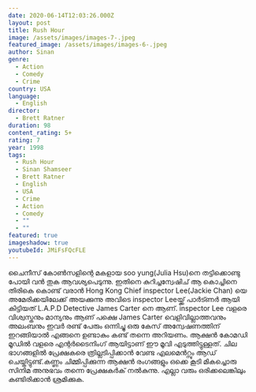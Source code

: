 ```yaml
---
date: 2020-06-14T12:03:26.000Z
layout: post
title: Rush Hour
image: /assets/images/images-7-.jpeg
featured_image: /assets/images/images-6-.jpeg
author: Sinan
genre:
  - Action
  - Comedy
  - Crime
country: USA
language:
  - English
director:
  - Brett Ratner
duration: 98
content_rating: 5+
rating: 7
year: 1998
tags:
  - Rush Hour
  - Sinan Shamseer
  - Brett Ratner
  - English
  - USA
  - Crime
  - Action
  - Comedy
  - ""
  - ""
featured: true
imageshadow: true
youtubeId: JMiFsFQcFLE
---
```

ചൈനീസ് കോൺസളിന്റെ മകളായ soo yung(Julia Hsu)നെ തട്ടിക്കൊണ്ടു പോയി വൻ തുക ആവശ്യപെടുന്നു. ഇതിനെ കുറിച്ചന്വേഷിച് ആ കൊച്ചിനെ തിരികെ കൊണ്ട് വരാൻ Hong Kong Chief inspector Lee(Jackie Chan) യെ അമേരിക്കയിലേക്ക് അയക്കുന്നു അവിടെ inspector Leeയ്ക്ക് പാർട്ണർ ആയി കിട്ടിയത് L.A.P.D Detective James Carter നെ ആണ്. inspector Lee വളരെ വിശ്വസ്തനും മാന്യനും ആണ് പക്ഷെ James Carter വെളിവില്ലാത്തവനും അലംബനും ഇവർ രണ്ട് പേരും ഒന്നിച്ചു ഒരു കേസ് അന്വേഷണത്തിന് ഇറങ്ങിയാൽ എങ്ങനെ ഉണ്ടാകും കണ്ട് തന്നെ അറിയണം. ആക്ഷൻ കോമഡി മൂഡിൽ വളരെ എന്റർടൈനിംഗ് ആയിട്ടാണ് ഈ മൂവി എടുത്തിട്ടുള്ളത്. ചില ഭാഗങ്ങളിൽ പ്രേക്ഷകരെ ത്രില്ലടിപ്പിക്കാൻ വേണ്ട എലമെൻറ്സും ആഡ് ചെയ്തിട്ടുണ്ട്.കണ്ണം ചിമ്മിപ്പിക്കുന്ന ആക്ഷൻ രംഗങ്ങളും ഒക്കെ കൂടി മികച്ചൊരു സിനിമ അനുഭവം തന്നെ  പ്രേക്ഷകർക് നൽകുന്നു. എല്ലാ വരും ഒരിക്കലെങ്കിലും കണ്ടിരിക്കാൻ ശ്രമിക്കുക.